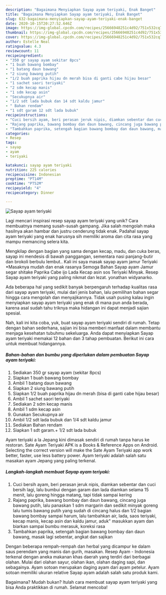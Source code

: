 ```yaml
---
description: "Bagaimana Menyiapkan Sayap ayam teriyaki, Enak Banget"
title: "Bagaimana Menyiapkan Sayap ayam teriyaki, Enak Banget"
slug: 632-bagaimana-menyiapkan-sayap-ayam-teriyaki-enak-banget
date: 2020-10-15T20:27:52.646Z
image: https://img-global.cpcdn.com/recipes/25666948251c4d92/751x532cq70/sayap-ayam-teriyaki-foto-resep-utama.jpg
thumbnail: https://img-global.cpcdn.com/recipes/25666948251c4d92/751x532cq70/sayap-ayam-teriyaki-foto-resep-utama.jpg
cover: https://img-global.cpcdn.com/recipes/25666948251c4d92/751x532cq70/sayap-ayam-teriyaki-foto-resep-utama.jpg
author: Estelle Neal
ratingvalue: 4.3
reviewcount: 11
recipeingredient:
- "350 gr sayap ayam sekitar 8pcs"
- "1 buah bawang bombay"
- "1 batang daun bawang"
- "2 siung bawang putih"
- "1/2 buah paprika hijau dn merah bisa di ganti cabe hijau besar"
- "1 sachet saori teriyaki"
- "2 sdm kecap manis"
- "1 sdm kecap asin"
- "Secukupnya air"
- "1/2 sdt lada bubuk dan 14 sdt kaldu jamur"
- " Bahan rendam"
- "1 sdt garam 12 sdt lada bubuk"
recipeinstructions:
- "Cuci bersih ayam, beri perasan jeruk nipis, diamkan sebentar dan cuci bersih lagi, lalu bumbui dengan garam dan lada diamkan selama 15 menit, lalu goreng hingga matang, tapi tidak sampai kering"
- "Rajang paprika, bawang bombay dan daun bawang, cincang juga bawang putih, lalu panaskan 1 sdm margarin dan sedikit minyak goreng lalu tumis bawang putih yang sudah di cincang halus dan 1/2 bagian bawang bombay sampai harum, lalu tambahkan air, lada, saos teriyaki, kecap manis, kecap asin dan kaldu jamur, aduk&#34; masukkan ayam dan biarkan sampai bumbu merasuk, koreksi rasa"
- "Tambahkan paprika, setengah bagian bawang bombay dan daun bawang, masak lagi sebentar, angkat dan sajikan"
categories:
- Resep
tags:
- sayap
- ayam
- teriyaki

katakunci: sayap ayam teriyaki 
nutrition: 225 calories
recipecuisine: Indonesian
preptime: "PT14M"
cooktime: "PT52M"
recipeyield: "4"
recipecategory: Dinner

---
```



![Sayap ayam teriyaki](https://img-global.cpcdn.com/recipes/25666948251c4d92/751x532cq70/sayap-ayam-teriyaki-foto-resep-utama.jpg)

Lagi mencari inspirasi resep sayap ayam teriyaki yang unik? Cara membuatnya memang susah-susah gampang. Jika salah mengolah maka hasilnya akan hambar dan justru cenderung tidak enak. Padahal sayap ayam teriyaki yang enak harusnya sih memiliki aroma dan cita rasa yang mampu memancing selera kita.

Mengkilap dengan bagian yang sama dengan kecap, madu, dan cuka beras, sayap ini mendesis di bawah panggangan, sementara nasi panjang-butir dan brokoli berbulu lembut.. Kali ini saya masak sayap ayam jamur Teriyaki *Masaknya mudah dan enak rasanya Semoga Bahan Sayap ayam Jamur segar shitake Paprika Cabe ijo Lada Kecap asin sos Teriyaki Minyak. Resep Sayap ayam teriyaki yang paling nikmat dan lezat. yonathan widyanarko.

Ada beberapa hal yang sedikit banyak berpengaruh terhadap kualitas rasa dari sayap ayam teriyaki, mulai dari jenis bahan, lalu pemilihan bahan segar hingga cara mengolah dan menyajikannya. Tidak usah pusing kalau ingin menyiapkan sayap ayam teriyaki yang enak di mana pun anda berada, karena asal sudah tahu triknya maka hidangan ini dapat menjadi sajian spesial.


Nah, kali ini kita coba, yuk, buat sayap ayam teriyaki sendiri di rumah. Tetap dengan bahan sederhana, sajian ini bisa memberi manfaat dalam membantu menjaga kesehatan tubuhmu sekeluarga. Anda dapat menyiapkan Sayap ayam teriyaki memakai 12 bahan dan 3 tahap pembuatan. Berikut ini cara untuk membuat hidangannya.

<!--inarticleads1-->

##### Bahan-bahan dan bumbu yang diperlukan dalam pembuatan Sayap ayam teriyaki:

1. Sediakan 350 gr sayap ayam (sekitar 8pcs)
1. Siapkan 1 buah bawang bombay
1. Ambil 1 batang daun bawang
1. Siapkan 2 siung bawang putih
1. Siapkan 1/2 buah paprika hijau dn merah (bisa di ganti cabe hijau besar)
1. Ambil 1 sachet saori teriyaki
1. Sediakan 2 sdm kecap manis
1. Ambil 1 sdm kecap asin
1. Gunakan Secukupnya air
1. Ambil 1/2 sdt lada bubuk dan 1/4 sdt kaldu jamur
1. Sediakan  Bahan rendam
1. Siapkan 1 sdt garam.+ 1/2 sdt lada bubuk


Ayam teriyaki a la Jepang kini dimasak sendiri di rumah tanpa harus ke restoran. Sate Ayam Teriyaki APK is a Books &amp; Reference Apps on Android. Selecting the correct version will make the Sate Ayam Teriyaki app work better, faster, use less battery power. Ayam teriyaki adalah salah satu masakan ayam Jepang yang paling terkenal. 

<!--inarticleads2-->

##### Langkah-langkah membuat Sayap ayam teriyaki:

1. Cuci bersih ayam, beri perasan jeruk nipis, diamkan sebentar dan cuci bersih lagi, lalu bumbui dengan garam dan lada diamkan selama 15 menit, lalu goreng hingga matang, tapi tidak sampai kering
1. Rajang paprika, bawang bombay dan daun bawang, cincang juga bawang putih, lalu panaskan 1 sdm margarin dan sedikit minyak goreng lalu tumis bawang putih yang sudah di cincang halus dan 1/2 bagian bawang bombay sampai harum, lalu tambahkan air, lada, saos teriyaki, kecap manis, kecap asin dan kaldu jamur, aduk&#34; masukkan ayam dan biarkan sampai bumbu merasuk, koreksi rasa
1. Tambahkan paprika, setengah bagian bawang bombay dan daun bawang, masak lagi sebentar, angkat dan sajikan


Dengan beberapa rempah-rempah dan herbal yang dicampur ke dalam saus perendam yang manis dan gurih, masakan. Resep Ayam - Indonesia terkenal dengan aneka makanan khas daerah yang terdiri dari berbagai olahan. Mulai dari olahan sayur, olahan ikan, olahan daging sapi, dan sebagainya. Ayam sotoan merupakan daging ayam dari ayam petelur. Ayam sotoan memiliki ukuran relative Sayap ayam adalah salah satu produk kami. 

Bagaimana? Mudah bukan? Itulah cara membuat sayap ayam teriyaki yang bisa Anda praktikkan di rumah. Selamat mencoba!
